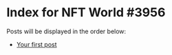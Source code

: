 # Index for NFT World #3956
Posts will be displayed in the order below:

- [Your first post](./001-first.md)


